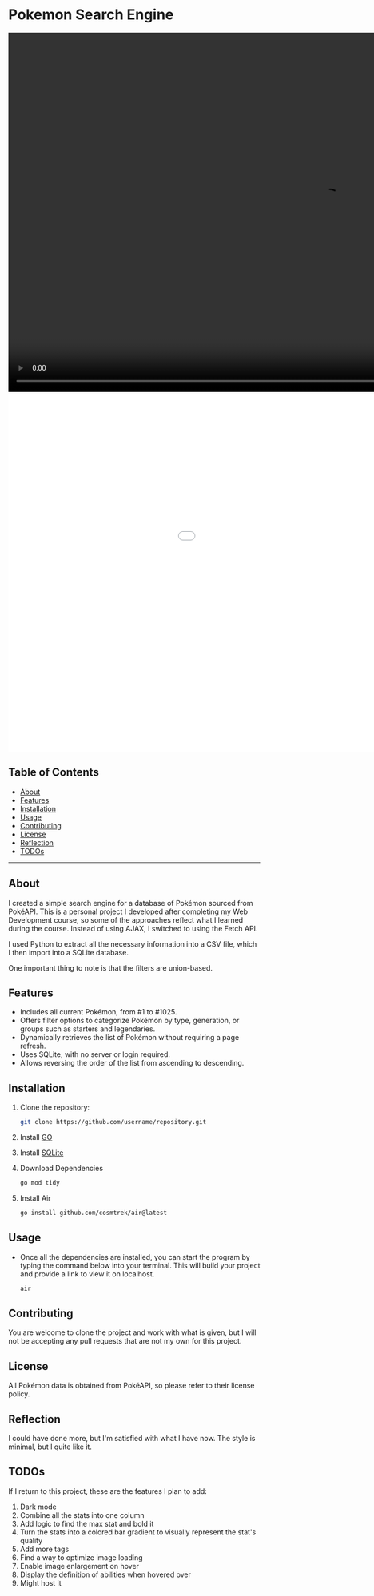 # Pokemon Search Engine

<video width="1280" height="720" controls>
  <source src="assets/Pokemon Search Engine Demo.mp4" type="video/mp4">
  Your browser does not support the video tag.
</video>

<iframe width="1280" height="720" src="assets/Pokemon Search Engine Demo.mp4" frameborder="0" allow="accelerometer; autoplay; encrypted-media; gyroscope; picture-in-picture" allowfullscreen></iframe>



## Table of Contents
- [About](#about)
- [Features](#features)
- [Installation](#installation)
- [Usage](#usage)
- [Contributing](#contributing)
- [License](#license)
- [Reflection](#reflection)
- [TODOs](#TODOs)

---

## About
I created a simple search engine for a database of Pokémon sourced from PokéAPI. This is a personal project I developed after completing my Web Development course, so some of the approaches reflect what I learned during the course. Instead of using AJAX, I switched to using the Fetch API.  

I used Python to extract all the necessary information into a CSV file, which I then import into a SQLite database.


One important thing to note is that the filters are union-based.  

## Features
- Includes all current Pokémon, from #1 to #1025.  
- Offers filter options to categorize Pokémon by type, generation, or groups such as starters and legendaries.  
- Dynamically retrieves the list of Pokémon without requiring a page refresh.  
- Uses SQLite, with no server or login required.  
- Allows reversing the order of the list from ascending to descending. 

## Installation
1. Clone the repository:  
   ```bash
   git clone https://github.com/username/repository.git
2. Install <a href="https://go.dev/doc/install">GO</a>

3. Install <a href="https://www.sqlite.org/download.html">SQLite</a>

4. Download Dependencies
   ```bash
   go mod tidy

5. Install Air
   ```bash
   go install github.com/cosmtrek/air@latest

## Usage
* Once all the dependencies are installed, you can start the program by typing the command below into your terminal. This will build your project and provide a link to view it on localhost.
    ```bash
    air

## Contributing
You are welcome to clone the project and work with what is given, but I will not be accepting any pull requests that are not my own for this project.

## License
All Pokémon data is obtained from PokéAPI, so please refer to their license policy.

## Reflection
I could have done more, but I'm satisfied with what I have now. The style is minimal, but I quite like it.

## TODOs
If I return to this project, these are the features I plan to add:
1. Dark mode
2. Combine all the stats into one column
3. Add logic to find the max stat and bold it
4. Turn the stats into a colored bar gradient to visually represent the stat's quality
5. Add more tags
6. Find a way to optimize image loading
7. Enable image enlargement on hover
8. Display the definition of abilities when hovered over
9. Might host it
